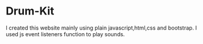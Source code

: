 # Drum-Kit
I created this website mainly using plain javascript,html,css and bootstrap. I used js event listeners function to play sounds. 
